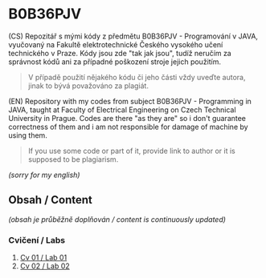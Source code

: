# B0B36PJV
(CS) Repozitář s mými kódy z předmětu B0B36PJV - Programování v JAVA, vyučovaný na Fakultě elektrotechnické Českého vysokého učení technického v Praze. Kódy jsou zde "tak jak jsou", tudíž neručím za správnost kódů ani za případné poškození stroje jejich použitím.

> V případě použití nějakého kódu či jeho části vždy uveďte autora, jinak to bývá považováno za plagiát.

(EN) Repository with my codes from subject B0B36PJV - Programming in JAVA, taught at Faculty of Electrical Engineering on Czech Technical University in Prague. Codes are there "as they are" so i don't guarantee correctness of them and i am not responsible for damage of machine by using them.
>If you use some code or part of it, provide link to author or it is supposed to be plagiarism.

*(sorry for my english)*

## Obsah / Content
*(obsah je průběžně doplňován / content is continuously updated)*
### Cvičení / Labs

 1. [Cv 01 / Lab 01](./CV01)
 2. [Cv 02 / Lab 02](./CV02)

